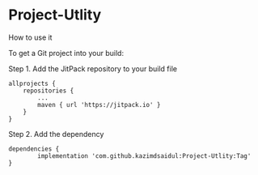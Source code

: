 # Project-Utlity

How to use it 

To get a Git project into your build:

Step 1. Add the JitPack repository to your build file

	allprojects {
		repositories {
			...
			maven { url 'https://jitpack.io' }
		}
	}

Step 2. Add the dependency

	dependencies {
	        implementation 'com.github.kazimdsaidul:Project-Utlity:Tag'
	}


